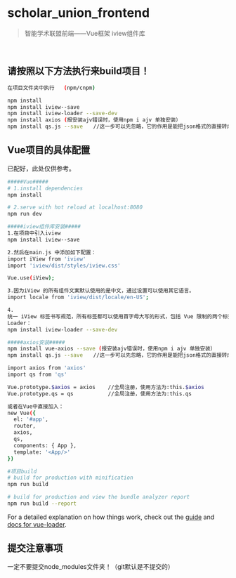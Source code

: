 # scholar_union_frontend

> 智能学术联盟前端——Vue框架  iview组件库

​	

## **请按照以下方法执行来build项目！**

```bash
在项目文件夹中执行   (npm/cnpm)

npm install
npm install iview--save 
npm install iview-loader --save-dev
npm install axios (报安装ajv错误时，使用npm i ajv 单独安装）
npm install qs.js --save　　//这一步可以先忽略，它的作用是能把json格式的直接转成data所需的格式
```



## Vue项目的具体配置

已配好，此处仅供参考。

``` bash
#####Vue#####
# 1.install dependencies
npm install

# 2.serve with hot reload at localhost:8080
npm run dev

#####iview组件库安装#####
1.在项目中引入iview
npm install iview--save 

2.然后在main.js 中添加如下配置：
import iView from 'iview'
import 'iview/dist/styles/iview.css'

Vue.use(iView);

3.因为iView 的所有组件文案默认使用的是中文，通过设置可以使用其它语言。
import locale from 'iview/dist/locale/en-US';

4.
统一 iView 标签书写规范，所有标签都可以使用首字母大写的形式，包括 Vue 限制的两个标签 Switch 和 Circle。
Loader：
npm install iview-loader --save-dev

#####axios安装#####
npm install vue-axios --save (报安装ajv错误时，使用npm i ajv 单独安装）
npm install qs.js --save　　//这一步可以先忽略，它的作用是能把json格式的直接转成data所需的格式

import axios from 'axios'
import qs from 'qs'

Vue.prototype.$axios = axios    //全局注册，使用方法为:this.$axios
Vue.prototype.qs = qs           //全局注册，使用方法为:this.qs

或者在Vue中直接加入：
new Vue({
  el: '#app',
  router,
  axios,
  qs,
  components: { App },
  template: '<App/>'
})

#项目build
# build for production with minification
npm run build

# build for production and view the bundle analyzer report
npm run build --report
```

For a detailed explanation on how things work, check out the [guide](http://vuejs-templates.github.io/webpack/) and [docs for vue-loader](http://vuejs.github.io/vue-loader).



## 提交注意事项

一定不要提交node_modules文件夹！（git默认是不提交的）